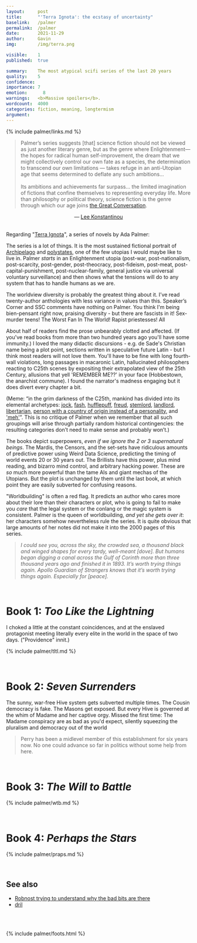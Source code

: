 ```yaml
---
layout:     post
title:      "'Terra Ignota': the ecstasy of uncertainty"
baselink:   /palmer
permalink:  /palmer
date:       2021-11-29
author:     Gavin   
img:        /img/terra.png

visible:    1
published:  true

summary:    The most atypical scifi series of the last 20 years
quality:    5
confidence: 
importance: 7
emotion: 	  8
warnings: 	<b>Massive spoilers</b>.
wordcount:  4000
categories: fiction, meaning, longtermism
argument:	
---
```


{%	include palmer/links.md 	%}

<blockquote>Palmer’s series suggests [that] science fiction should not be viewed as just another literary genre, but as the genre where Enlightenment—the hopes for radical human self-improvement, the dream that we might collectively control our own fate as a species, the determination to transcend our own limitations — takes refuge in an anti-Utopian age that seems determined to deflate any such ambitions...<br><br> 
Its ambitions and achievements far surpass... the limited imagination of fictions that confine themselves to representing everyday life. More than philosophy or political theory, science fiction is the genre through which our age joins <a href="{{gc}}" class="nolink">the Great Conversation</a>.</blockquote>

<center>— <a href="{{lee}}">Lee Konstantinou</a></center>

<br>

Regarding "[Terra Ignota](https://en.wikipedia.org/wiki/Terra_Ignota)", a series of novels by Ada Palmer:

The series is a lot of things. It is the most sustained fictional portrait of <a href="{{arch}}">Archipelago</a> and <a href="{{po}}">polystates</a>, one of the few utopias I would maybe like to live in. Palmer <i>starts</i> in an Enlightenment utopia (post-war, post-nationalism, post-scarcity, post-gender, post-theocracy, post-fideism, post-meat, post-capital-punishment, post-nuclear-family, general justice via universal voluntary surveillance) and then shows what the tensions will do to any system that has to handle humans as we are.

The worldview diversity is probably the greatest thing about it. I’ve read twenty-author anthologies with less variance in values than this. Speaker’s Corner and SSC comments have nothing on Palmer. You think I'm being bien-pensant right now, praising diversity - but there are fascists in it! Sex-murder teens! The Worst Fan In The World! Rapist priestesses! All 

About half of readers find the prose unbearably clotted and affected. (If you've read books from more than two hundred years ago you'll have some immunity.) I loved the many didactic discursions - e.g. de Sade's Christian name being a plot point, sections written in speculative future Latin - but I think most readers will not love them. You'll have to be fine with long fourth-wall violations, long passages in macaronic Latin, hallucinated philosophers reacting to C25th scenes by expositing their extrapolated view of the 25th Century, allusions that yell 'REMEMBER ME??' in your face (Hobbestown, the anarchist commune). I found the narrator's madness engaging but it does divert every chapter a bit. 

(Meme: “in the grim darkness of the C25th, mankind has divided into its elemental archetypes: <a href="{{h}}">jock</a>, <a href="{{ma}}">fash</a>, <a href="{{c}}">hufflepuff</a>, <a href="{{b}}">freud</a>, <a href="{{u}}">stemlord</a>, <a href="{{m}}">landlord</a>, <a href="{{black}}">libertarian</a>, <a href="{{euro}}">person with a country of origin instead of a personality</a>, and <a href="{{meh}}">'meh'</a>”. This is no critique of Palmer when we remember that all such groupings will arise through partially random historical contingencies: the resulting categories don’t need to make sense and probably won’t.)

The books depict superpowers, _even if we ignore the 2 or 3 supernatural beings_. The Mardis, the Censors, and the set-sets have ridiculous amounts of predictive power using Weird Data Science, predicting the timing of world events 20 or 30 years out. The Brillists have this power, plus mind reading, and bizarro mind control, and arbitrary hacking power. These are _so_ much more powerful than the tame AIs and giant mechas of the Utopians. But the plot is unchanged by them until the last book, at which point they are easily subverted for confusing reasons.

"Worldbuilding" is often a red flag. It predicts an author who cares more about their lore than their characters or plot, who is going to fail to make you _care_ that the legal system or the conlang or the magic system is consistent. Palmer is the queen of worldbuilding, _and yet she gets over it_: her characters somehow nevertheless rule the series. It is quite obvious that large amounts of her notes did not make it into the 2000 pages of this series.

<blockquote>
  <i>I could see you, across the sky, the crowded sea, a thousand black and winged shapes for every tardy, well-meant [dove]. But humans began digging a canal across the Gulf of Corinth more than three thousand years ago and finished it in 1893. It’s worth trying things again. Apollo Guardian of Strangers knows that it’s worth trying things again. Especially for [peace].</i>
</blockquote>

<br>

# Book 1: _Too Like the Lightning_

I choked a little at the constant coincidences, and at the enslaved protagonist meeting literally every elite in the world in the space of two days. ("Providence" innit.)


{%	include palmer/tltl.md 	%} 

<br>

# Book 2: _Seven Surrenders_

The sunny, war-free Hive system gets subverted multiple times. The Cousin democracy is fake. The Masons get exposed. But every Hive is governed at the whim of Madame and her captive orgy. Missed the first time: The Madame conspiracy are as bad as you'd expect, silently squeezing the pluralism and democracy out of the world

> Perry has been a midlevel member of this establishment for six years now. No one could advance so far in politics without some help from here.

<br>

# Book 3: <i>The Will to Battle</i>

{%	include palmer/wtb.md 	%} 

<br>

# Book 4: <i>Perhaps the Stars</i>

{%	include palmer/praps.md 	%}

<br>

## See also

* <a href="{{robnost}}">Robnost trying to understand why the bad bits are there</a>
* <a href="{{dril}}">dril</a>

<br><br>

{%	include palmer/foots.html 	%}